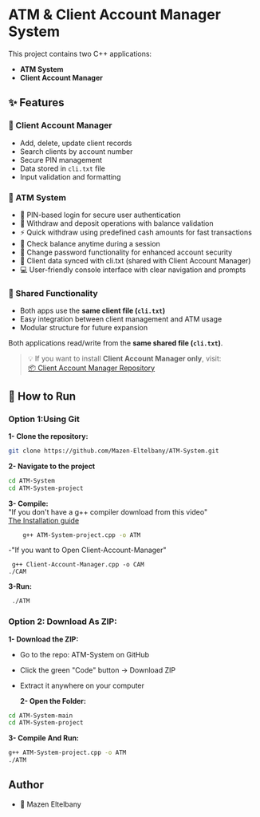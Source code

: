 # ATM & Client Account Manager System

This project contains two C++ applications:

- **ATM System**
- **Client Account Manager**

## ✨ Features

### 🔐 Client Account Manager

- Add, delete, update client records
- Search clients by account number
- Secure PIN management
- Data stored in `cli.txt` file
- Input validation and formatting

### 🏧 ATM System

- 🔐 PIN-based login for secure user authentication
- 💸 Withdraw and deposit operations with balance validation
- ⚡ Quick withdraw using predefined cash amounts for fast transactions
- 🧾 Check balance anytime during a session
- 🔁 Change password functionality for enhanced account security
- 📂 Client data synced with cli.txt (shared with Client Account Manager)
- 💻 User-friendly console interface with clear navigation and prompts

### 📂 Shared Functionality

- Both apps use the **same client file (`cli.txt`)**
- Easy integration between client management and ATM usage
- Modular structure for future expansion

Both applications read/write from the **same shared file (`cli.txt`)**.

> 💡 If you want to install **Client Account Manager only**, visit:  
> [📦 Client Account Manager Repository](https://github.com/Mazen-Eltelbany/Client-Account-Manager)

## 🔧 How to Run

### Option 1:Using Git

**1- Clone the repository:**

```bash
git clone https://github.com/Mazen-Eltelbany/ATM-System.git
```

**2- Navigate to the project**

```bash
cd ATM-System
cd ATM-System-project
```

**3- Compile:**  
 "If you don't have a g++ compiler download from this video"  
<a href="https://youtu.be/GxFiUEO_3zM">The Installation guide</a>

```bash
    g++ ATM-System-project.cpp -o ATM
```

-"If you want to Open Client-Account-Manager"

```
 g++ Client-Account-Manager.cpp -o CAM
./CAM
```

**3-Run:**

```bash
 ./ATM
```

### Option 2: Download As ZIP:

**1- Download the ZIP:**

- Go to the repo: ATM-System on GitHub
- Click the green "Code" button → Download ZIP
- Extract it anywhere on your computer

  **2- Open the Folder:**

```bash
cd ATM-System-main
cd ATM-System-project
```

**3- Compile And Run:**

```bash
g++ ATM-System-project.cpp -o ATM
./ATM
```

## Author

- 👤 Mazen Eltelbany
